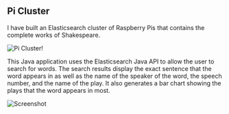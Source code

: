 ## Pi Cluster

I have built an Elasticsearch cluster of Raspberry Pis that contains the complete works of Shakespeare.

![Pi Cluster!](https://freddiecoleman.com/content/images/2015/04/DSC_0280.JPG)

This Java application uses the Elasticsearch Java API to allow the user to search for words. The search results display the exact sentence that the word appears in as well as the name of the speaker of the word, the speech number, and the name of the play. It also generates a bar chart showing the plays that the word appears in most.

![Screenshot](https://freddiecoleman.com/content/images/2015/04/Screenshot-2015-04-06-19-24-46.png)